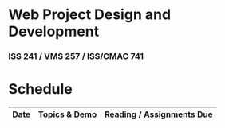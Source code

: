 # Web Project Design and Development

### ISS 241 / VMS 257 / ISS/CMAC 741

# Schedule

| Date | Topics & Demo | Reading / Assignments Due |
| :--- | :------------ | :------------------------ |
